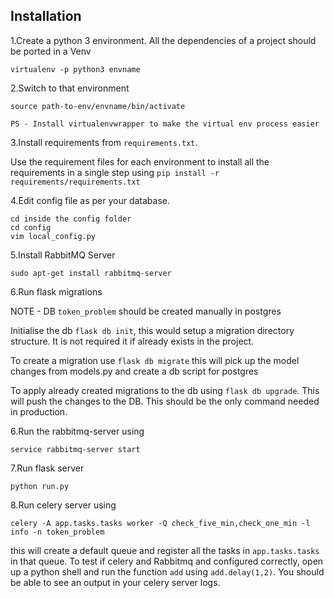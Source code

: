 ## Installation

1.Create a python 3 environment. All the dependencies of a project should be ported in a Venv
    
    virtualenv -p python3 envname

2.Switch to that environment 
    
    source path-to-env/envname/bin/activate
    
    PS - Install virtualenvwrapper to make the virtual env process easier
    
3.Install requirements from `requirements.txt`. 

Use the requirement files for each environment to install all the requirements in a single step using `pip install -r requirements/requirements.txt`

4.Edit config file as per your database.
    
    cd inside the config folder
    cd config
    vim local_config.py
 
5.Install RabbitMQ Server

    sudo apt-get install rabbitmq-server
    
    
6.Run flask migrations 


NOTE - DB `token_problem` should be created manually in postgres


Initialise the db `flask db init`, this would setup a migration directory structure.
It is not required it if already exists in the project.

To create a migration use `flask db migrate` this will pick up the model changes from models.py and create a db script for postgres

To apply already created migrations to the db using `flask db upgrade`. This will push the changes to the DB. This should be the only command needed in production.  
  
6.Run the rabbitmq-server using 

    service rabbitmq-server start
    
7.Run flask server

    python run.py
    
8.Run celery server using 
    
    celery -A app.tasks.tasks worker -Q check_five_min,check_one_min -l info -n token_problem
    
  this will create a default queue and register all the tasks in `app.tasks.tasks`
  in that queue. To test if celery and Rabbitmq and configured correctly, 
  open up a python shell and run the function `add` using
  `add.delay(1,2)`. You should be able to see an output in your celery server logs.